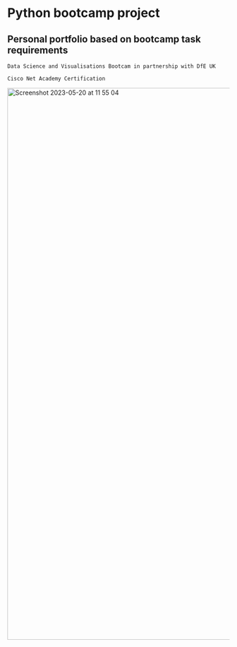 # Python bootcamp project

## Personal portfolio based on bootcamp task requirements 

`Data Science and Visualisations Bootcam in partnership with DfE UK` 

`Cisco Net Academy Certification`


<img width="1250" alt="Screenshot 2023-05-20 at 11 55 04" src="https://github.com/vasilrg/Python-bootcamp-project/assets/131396778/4c815ce3-281b-46d7-8643-107ef5261f41">
